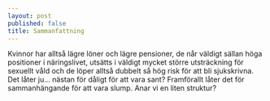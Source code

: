 ```yaml
---
layout: post
published: false
title: Sammanfattning
---
```


Kvinnor har alltså lägre löner och lägre pensioner, de når väldigt sällan höga positioner i näringslivet, utsätts i väldigt mycket större utsträckning för sexuellt våld och de löper alltså dubbelt så hög risk för att bli sjukskrivna. 
Det låter ju... nästan för dåligt för att vara sant? Framförallt låter det för sammanhängande för att vara slump. Anar vi en liten struktur?